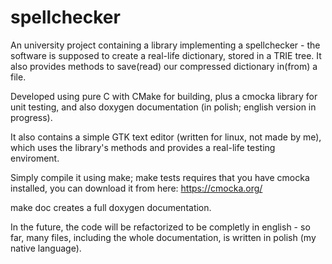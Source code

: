 # spellchecker
An university project containing a library implementing a spellchecker - the software is supposed to create a real-life dictionary, stored in a TRIE tree. It also provides methods to save(read) our compressed dictionary in(from) a file.

Developed using pure C with CMake for building, plus a cmocka library for unit testing, and also doxygen documentation (in polish; english version in progress).

It also contains a simple GTK text editor (written for linux, not made by me), which uses the library's methods and provides a real-life testing enviroment.

Simply compile it using make; make tests requires that you have cmocka installed, you can download it from here: https://cmocka.org/

make doc creates a full doxygen documentation.

In the future, the code will be refactorized to be completly in english - so far, many files, including the whole documentation, is written in polish (my native language).
